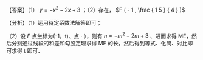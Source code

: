【答案】（1） $y = - x ^ { 2 } - 2 x + 3$ ；（2）存在， $F ( - 1 , \frac { 1 5 } { 4 } )$

【分析】（1）运用待定系数法解答即可；

（2）设 $F$ 点坐标为(-1，t)、点 $\cdot$ ），则有 $n = - m ^ { 2 } - 2 m + 3$ 、进而求得 ME，然后分别通过线段的和差和勾股定理求得 MF 的长，然后得到等式、化简、对比即可求得 t 即可．
